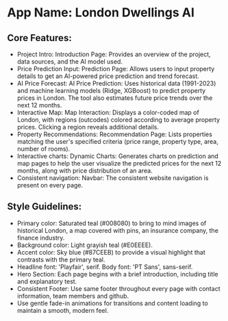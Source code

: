# **App Name**: London Dwellings AI

## Core Features:

- Project Intro: Introduction Page: Provides an overview of the project, data sources, and the AI model used.
- Price Prediction Input: Prediction Page: Allows users to input property details to get an AI-powered price prediction and trend forecast.
- AI Price Forecast: AI Price Prediction: Uses historical data (1991-2023) and machine learning models (Ridge, XGBoost) to predict property prices in London. The tool also estimates future price trends over the next 12 months.
- Interactive Map: Map Interaction: Displays a color-coded map of London, with regions (outcodes) colored according to average property prices. Clicking a region reveals additional details.
- Property Recommendations: Recommendation Page: Lists properties matching the user's specified criteria (price range, property type, area, number of rooms).
- Interactive charts: Dynamic Charts: Generates charts on prediction and map pages to help the user visualize the predicted prices for the next 12 months, along with price distribution of an area.
- Consistent navigation: Navbar: The consistent website navigation is present on every page.

## Style Guidelines:

- Primary color: Saturated teal (#008080) to bring to mind images of historical London, a map covered with pins, an insurance company, the finance industry.
- Background color: Light grayish teal (#E0EEEE). 
- Accent color: Sky blue (#87CEEB) to provide a visual highlight that contrasts with the primary teal.
- Headline font: 'Playfair', serif. Body font: 'PT Sans', sans-serif.
- Hero Section: Each page begins with a brief introduction, including title and explanatory test.
- Consistent Footer: Use same footer throughout every page with contact information, team members and github.
- Use gentle fade-in animations for transitions and content loading to maintain a smooth, modern feel.